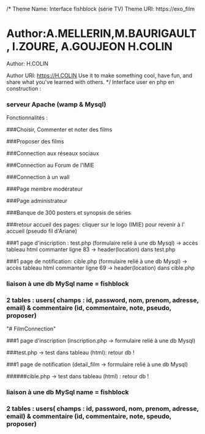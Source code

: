 /*
Theme Name: Interface fishblock (série TV)
Theme URI: https://exo_film

Author:A.MELLERIN,M.BAURIGAULT, I.ZOURE, A.GOUJEON H.COLIN
=======
Author: H.COLIN

Author URI: https://H.COLIN
Use it to make something cool, have fun, and share what you've learned with others.
*/
Interface user en php en construction :

### serveur Apache (wamp & Mysql)

Fonctionnalités :

###Choisir, Commenter et noter des films

###Proposer des films

###Connection aux réseaux sociaux

###Connection au Forum de l'IMIE

###Connection à un wall

###Page membre modérateur

###Page administrateur

###Banque de 300 posters et synopsis de séries

###retour accueil des pages: cliquer sur le logo (IMIE) pour revenir à l' accueil (pseudo fil d'Ariane)

###1 page d'inscription : test.php (formulaire relié à une db Mysql) -> accès tableau html commanter ligne 83 -> header(location) dans test.php

###1 page de notification: cible.php (formulaire relié à une db Mysql) -> accès tableau html commanter ligne 69 -> header(location) dans cible.php

### liaison à une db MySql name = fishblock


### 2 tables : users( champs : id, password, nom, prenom, adresse, email) & commentaire (id, commentaire, note, pseudo, proposer)
"# FilmConnection"

###1 page d'inscription (inscription.php -> formulaire relié à une db Mysql)

###test.php -> test dans tableau (html):  retour db !

###1 page de notification (detail_film -> formulaire relié à une db Mysql)

######cible.php -> test dans tableau (html) : retour db !

### liaison à une db MySql name = fishblock

### 2 tables : users( champs : id, password, nom, prenom, adresse, email) & commentaire (id, commentaire, note, speudo, proposer)

